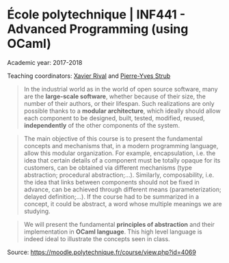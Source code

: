 # École polytechnique | INF441 - Advanced Programming (using OCaml)

Academic year: 2017-2018

Teaching coordinators: [Xavier Rival](https://www.di.ens.fr/~rival/) and [Pierre-Yves Strub](http://www.strub.nu/)



> In the industrial world as in the world of open source software, many are the **large-scale software**, whether because of their size, the number of their authors, or their lifespan. Such realizations are only possible thanks to a **modular architecture**, which ideally should allow each component to be designed, built, tested, modified, reused, **independently** of the other components of the system.

> The main objective of this course is to present the fundamental concepts and mechanisms that, in a modern programming language, allow this modular organization. For example, encapsulation, i.e. the idea that certain details of a component must be totally opaque for its customers, can be obtained via different mechanisms (type abstraction; procedural abstraction;...). Similarly, composability, i.e. the idea that links between components should not be fixed in advance, can be achieved through different means (parameterization; delayed definition;...). If the course had to be summarized in a concept, it could be abstract, a word whose multiple meanings we are studying.

> We will present the fundamental **principles of abstraction** and their implementation in **OCaml language**. This high level language is indeed ideal to illustrate the concepts seen in class.



Source: https://moodle.polytechnique.fr/course/view.php?id=4069